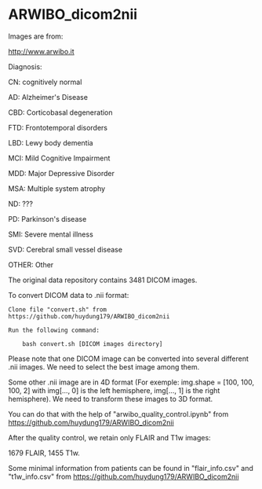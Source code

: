 # ARWIBO_dicom2nii

Images are from:

http://www.arwibo.it


Diagnosis:

CN: cognitively normal 

AD: Alzheimer's Disease

CBD: Corticobasal degeneration

FTD: Frontotemporal disorders

LBD: Lewy body dementia

MCI: Mild Cognitive Impairment

MDD: Major Depressive Disorder

MSA: Multiple system atrophy

ND: ???

PD: Parkinson's disease

SMI: Severe mental illness

SVD: Cerebral small vessel disease

OTHER: Other


The original data repository contains 3481 DICOM images.

To convert DICOM data to .nii format:

    Clone file "convert.sh" from https://github.com/huydung179/ARWIBO_dicom2nii 
    
    Run the following command:
        
        bash convert.sh [DICOM images directory]


Please note that one DICOM image can be converted into several different .nii images.
We need to select the best image among them.

Some other .nii image are in 4D format (For exemple: img.shape = [100, 100, 100, 2] with img[..., 0] is the left hemisphere, img[..., 1] is the right hemisphere). 
We need to transform these images to 3D format.

You can do that with the help of "arwibo_quality_control.ipynb" from https://github.com/huydung179/ARWIBO_dicom2nii  


After the quality control, we retain only FLAIR and T1w images:

1679 FLAIR, 1455 T1w.

Some minimal information from patients can be found in "flair_info.csv" and "t1w_info.csv" from https://github.com/huydung179/ARWIBO_dicom2nii 
